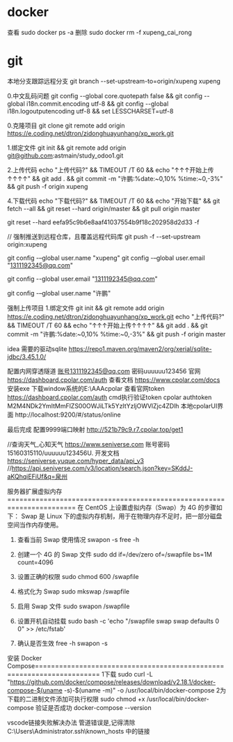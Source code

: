# docker

查看      sudo docker ps -a
删除      sudo docker   rm  -f xupeng_cai_rong

# git

本地分支跟踪远程分支    git branch --set-upstream-to=origin/xupeng xupeng

0.中文乱码问题
git config --global core.quotepath false  && git config --global i18n.commit.encoding utf-8 && git config --global i18n.logoutputencoding utf-8 &&  set LESSCHARSET=utf-8

0.克隆项目            git clone     git remote add origin https://e.coding.net/dtron/zidonghuayunhang/xp_work.git

1.绑定文件            git init && git remote add origin  git@github.com:astmain/study_odoo1.git

2.上传代码            echo "上传代码?"  &&    TIMEOUT /T 60  &&   echo "↑↑↑开始上传↑↑↑↑"  &&      git add . &&  git commit -m "许鹏:%date:~0,10% %time:~0,-3%"   &&  git push  -f   origin  xupeng

4.下载代码            echo "下载代码?" && TIMEOUT /T 60      &&   echo "开始下载"  &&  git fetch --all && git reset --hard origin/master && git pull origin master

git reset --hard    eefa95c9b6e8aaf41037554b9f18c202958d2d33  -f


// 强制推送到远程仓库，且覆盖远程代码库
git push -f --set-upstream origin:xupeng


git config -–global user.name "xupeng"
git config -–global user.email "1311192345@qq.com"

git config --global user.email "1311192345@qq.com"

git config -–global user.name "许鹏"





强制上传项目
1.绑定文件            git init && git remote add origin  https://e.coding.net/dtron/zidonghuayunhang/xp_work.git
echo "上传代码?"  &&    TIMEOUT /T 60  &&   echo "↑↑↑开始上传↑↑↑↑"  &&      git add . &&  git commit -m "许鹏:%date:~0,10% %time:~0,-3%"   &&  git push  -f   origin  master








idea 需要的驱动sqlite   https://repo1.maven.org/maven2/org/xerial/sqlite-jdbc/3.45.1.0/


配置内网穿透隧道
账号1311192345@qq.com
密码uuuuuu123456
官网                    https://dashboard.cpolar.com/auth
查看文档                https://www.cpolar.com/docs
安装exe                下载window系统的E:\AAAcpolar
查看官网token           https://dashboard.cpolar.com/auth
cmd执行验证token        cpolar authtoken M2M4NDk2YmItMmFlZS00OWJiLTk5YzItYzljOWVlZjc4ZDlh
本地cpolarUI界面        http://localhost:9200/#/status/online

最后完成
配置9999端口映射	    http://521b79c9.r7.cpolar.top/get1



//查询天气_心知天气   https://www.seniverse.com           账号密码15160315110/uuuuuu123456U.         开发文档 https://seniverse.yuque.com/hyper_data/api_v3
//https://api.seniverse.com/v3/location/search.json?key=SKddJ-aKQhqiEFiUf&q=泉州


服务器扩展虚拟内存=======================================================================
在 CentOS 上设置虚拟内存（Swap）为 4G 的步骤如下：
Swap 是 Linux 下的虚拟内存机制，用于在物理内存不足时，把一部分磁盘空间当作内存使用。
1. 查看当前 Swap 使用情况
swapon -s
free -h

2. 创建一个 4G 的 Swap 文件
sudo dd if=/dev/zero of=/swapfile bs=1M count=4096

3. 设置正确的权限
sudo chmod 600 /swapfile

4. 格式化为 Swap
sudo mkswap /swapfile

5. 启用 Swap 文件
sudo swapon /swapfile

6. 设置开机自动挂载
sudo bash -c 'echo "/swapfile swap swap defaults 0 0" >> /etc/fstab'

7. 确认是否生效
free -h
swapon -s



安装 Docker Compose======================================================================
1下载
sudo curl -L "https://github.com/docker/compose/releases/download/v2.18.1/docker-compose-$(uname -s)-$(uname -m)" -o /usr/local/bin/docker-compose
2为下载的二进制文件添加可执行权限
sudo chmod +x /usr/local/bin/docker-compose
验证是否成功
docker-compose --version








vscode链接失败解决办法
管道错误是,记得清除 C:\Users\Administrator\.ssh\known_hosts   中的链接


